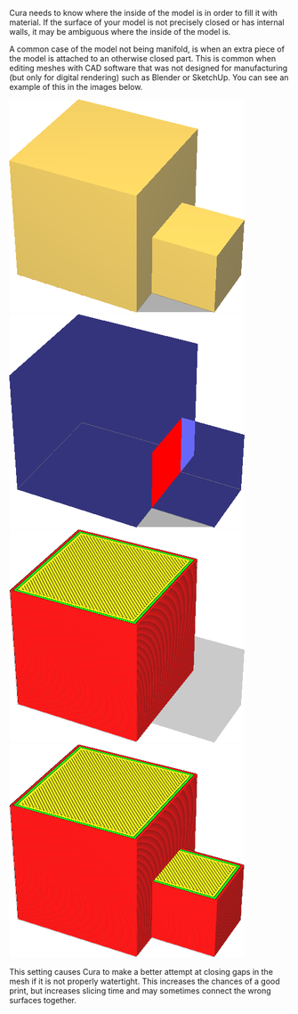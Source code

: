 Cura needs to know where the inside of the model is in order to fill it with material. If the surface of your model is not precisely closed or has internal walls, it may be ambiguous where the inside of the model is.

A common case of the model not being manifold, is when an extra piece of the model is attached to an otherwise closed part. This is common when editing meshes with CAD software that was not designed for manufacturing (but only for digital rendering) such as Blender or SketchUp. You can see an example of this in the images below.

![The mesh looks normal on the outside](images/meshfix_extensive_stitching_shell.png)
![X-ray view reveals an extra surface on the inside](images/meshfix_extensive_stitching_xray.png)
![With this setting disabled, only the properly closed volume gets printed](images/meshfix_extensive_stitching_disabled.png)
![With this setting enabled, the extra piece gets attached properly](images/meshfix_extensive_stitching_enabled.png)

This setting causes Cura to make a better attempt at closing gaps in the mesh if it is not properly watertight. This increases the chances of a good print, but increases slicing time and may sometimes connect the wrong surfaces together.